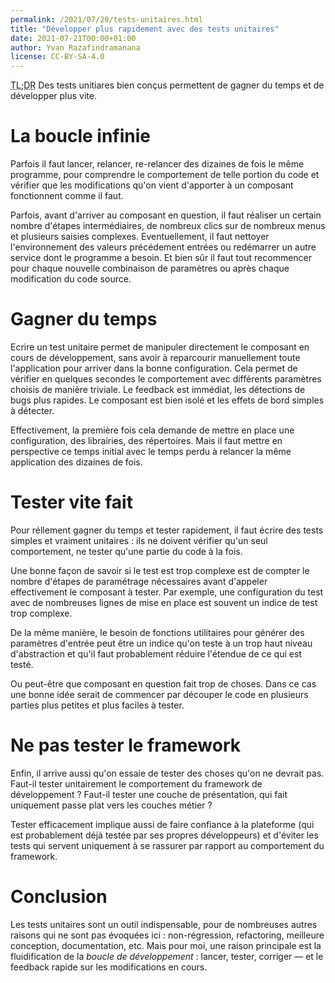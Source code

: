 ```yaml
---
permalink: /2021/07/20/tests-unitaires.html
title: "Développer plus rapidement avec des tests unitaires"
date: 2021-07-21T00:00+01:00
author: Yvan Razafindramanana
license: CC-BY-SA-4.0
---
```


<acronym title="En résumé... (Too long; Didn't Read)">TL;DR</acronym> Des tests unitiares bien conçus permettent de gagner du temps et de développer plus vite.

<!--more-->

# La boucle infinie

Parfois il faut lancer, relancer, re-relancer des dizaines de fois le même programme, pour comprendre le comportement de telle portion du code et vérifier que les modifications qu'on vient d'apporter à un composant fonctionnent comme il faut.

Parfois, avant d'arriver au composant en question, il faut réaliser un certain nombre d'étapes intermédiaires, de nombreux clics sur de nombreux menus et plusieurs saisies complexes. Eventuellement, il faut nettoyer l'environnement des valeurs précédement entrées ou redémarrer un autre service dont le programme a besoin. Et bien sûr il faut tout recommencer pour chaque nouvelle combinaison de paramètres ou après chaque modification du code source.

# Gagner du temps

Ecrire un test unitaire permet de manipuler directement le composant en cours de développement, sans avoir à reparcourir manuellement toute l'application pour arriver dans la bonne configuration. Cela permet de vérifier en quelques secondes le comportement avec différents paramètres choisis de manière triviale. Le feedback est immédiat, les détections de bugs plus rapides. Le composant est bien isolé et les effets de bord simples à détecter.

Effectivement, la première fois cela demande de mettre en place une configuration, des librairies, des répertoires. Mais il faut mettre en perspective ce temps initial avec le temps perdu à relancer la même application des dizaines de fois.

# Tester vite fait

Pour réllement gagner du temps et tester rapidement, il faut écrire des tests simples et vraiment unitaires&nbsp;: ils ne doivent vérifier qu'un seul comportement, ne tester qu'une partie du code à la fois.

Une bonne façon de savoir si le test est trop complexe est de compter le nombre d'étapes de paramétrage nécessaires avant d'appeler effectivement le composant à tester. Par exemple, une configuration du test avec de nombreuses lignes de mise en place est souvent un indice de test trop complexe.

De la même manière, le besoin de fonctions utilitaires pour générer des paramètres d'entrée peut être un indice qu'on teste à un trop haut niveau d'abstraction et qu'il faut probablement réduire l'étendue de ce qui est testé.

Ou peut-être que composant en question fait trop de choses. Dans ce cas une bonne idée serait de commencer par découper le code en plusieurs parties plus petites et plus faciles à tester.

# Ne pas tester le framework

Enfin, il arrive aussi qu'on essaie de tester des choses qu'on ne devrait pas. Faut-il tester unitairement le comportement du framework de développement&nbsp;? Faut-il tester une couche de présentation, qui fait uniquement passe plat vers les couches métier&nbsp;?

Tester efficacement implique aussi de faire confiance à la plateforme (qui est probablement déjà testée par ses propres développeurs) et d'éviter les tests qui servent uniquement à se rassurer par rapport au comportement du framework.

# Conclusion

Les tests unitaires sont un outil indispensable, pour de nombreuses autres raisons qui ne sont pas évoquées ici&nbsp;: non-régression, refactoring, meilleure conception, documentation, etc. Mais pour moi, une raison principale est la fluidification de la *boucle de développement*&nbsp;: lancer, tester, corriger &mdash; et le feedback rapide sur les modifications en cours.
